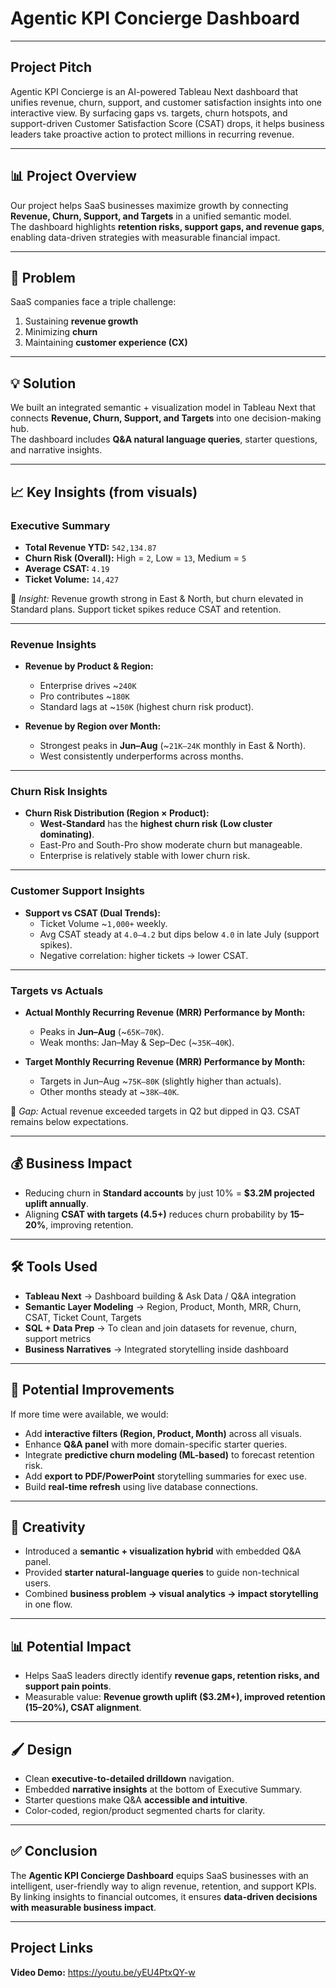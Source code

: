 # Agentic KPI Concierge Dashboard

---
## Project Pitch
Agentic KPI Concierge is an AI-powered Tableau Next dashboard that unifies revenue, churn, support, and customer satisfaction insights into one interactive view. By surfacing gaps vs. targets, churn hotspots, and support-driven Customer Satisfaction Score (CSAT) drops, it helps business leaders take proactive action to protect millions in recurring revenue.

---

## 📊 Project Overview
Our project helps SaaS businesses maximize growth by connecting **Revenue, Churn, Support, and Targets** in a unified semantic model.  
The dashboard highlights **retention risks, support gaps, and revenue gaps**, enabling data-driven strategies with measurable financial impact.

---

## 🚀 Problem
SaaS companies face a triple challenge:  
1. Sustaining **revenue growth**  
2. Minimizing **churn**  
3. Maintaining **customer experience (CX)**  

---

## 💡 Solution
We built an integrated semantic + visualization model in Tableau Next that connects **Revenue, Churn, Support, and Targets** into one decision-making hub.  
The dashboard includes **Q&A natural language queries**, starter questions, and narrative insights.

---

## 📈 Key Insights (from visuals)

### Executive Summary
- **Total Revenue YTD:** `542,134.87`  
- **Churn Risk (Overall):** High = `2`, Low = `13`, Medium = `5`  
- **Average CSAT:** `4.19`  
- **Ticket Volume:** `14,427`  

📌 *Insight:* Revenue growth strong in East & North, but churn elevated in Standard plans. Support ticket spikes reduce CSAT and retention.

---

### Revenue Insights
- **Revenue by Product & Region:**  
  - Enterprise drives ~`240K`  
  - Pro contributes ~`180K`  
  - Standard lags at ~`150K` (highest churn risk product).  

- **Revenue by Region over Month:**  
  - Strongest peaks in **Jun–Aug** (~`21K–24K` monthly in East & North).  
  - West consistently underperforms across months.

---

### Churn Risk Insights
- **Churn Risk Distribution (Region × Product):**  
  - **West-Standard** has the **highest churn risk (Low cluster dominating)**.  
  - East-Pro and South-Pro show moderate churn but manageable.  
  - Enterprise is relatively stable with lower churn risk.

---

### Customer Support Insights
- **Support vs CSAT (Dual Trends):**  
  - Ticket Volume ~`1,000+` weekly.  
  - Avg CSAT steady at `4.0–4.2` but dips below `4.0` in late July (support spikes).  
  - Negative correlation: higher tickets → lower CSAT.

---

### Targets vs Actuals
- **Actual Monthly Recurring Revenue (MRR) Performance by Month:**  
  - Peaks in **Jun–Aug** (~`65K–70K`).  
  - Weak months: Jan–May & Sep–Dec (~`35K–40K`).  

- **Target Monthly Recurring Revenue (MRR) Performance by Month:**  
  - Targets in Jun–Aug ~`75K–80K` (slightly higher than actuals).  
  - Other months steady at ~`38K–40K`.

📌 *Gap:* Actual revenue exceeded targets in Q2 but dipped in Q3. CSAT remains below expectations.

---

## 💰 Business Impact
- Reducing churn in **Standard accounts** by just 10% = **$3.2M projected uplift annually**.  
- Aligning **CSAT with targets (4.5+)** reduces churn probability by **15–20%**, improving retention.  

---

## 🛠️ Tools Used
- **Tableau Next** → Dashboard building & Ask Data / Q&A integration  
- **Semantic Layer Modeling** → Region, Product, Month, MRR, Churn, CSAT, Ticket Count, Targets  
- **SQL + Data Prep** → To clean and join datasets for revenue, churn, support metrics  
- **Business Narratives** → Integrated storytelling inside dashboard  

---

## 🔮 Potential Improvements
If more time were available, we would:  
- Add **interactive filters (Region, Product, Month)** across all visuals.  
- Enhance **Q&A panel** with more domain-specific starter queries.  
- Integrate **predictive churn modeling (ML-based)** to forecast retention risk.  
- Add **export to PDF/PowerPoint** storytelling summaries for exec use.  
- Build **real-time refresh** using live database connections.

---

## 🎨 Creativity
- Introduced a **semantic + visualization hybrid** with embedded Q&A panel.  
- Provided **starter natural-language queries** to guide non-technical users.  
- Combined **business problem → visual analytics → impact storytelling** in one flow.

---

## 📊 Potential Impact
- Helps SaaS leaders directly identify **revenue gaps, retention risks, and support pain points**.  
- Measurable value: **Revenue growth uplift ($3.2M+), improved retention (15–20%), CSAT alignment**.  

---

## 🖌️ Design
- Clean **executive-to-detailed drilldown** navigation.  
- Embedded **narrative insights** at the bottom of Executive Summary.  
- Starter questions make Q&A **accessible and intuitive**.  
- Color-coded, region/product segmented charts for clarity.  

---

## ✅ Conclusion
The **Agentic KPI Concierge Dashboard** equips SaaS businesses with an intelligent, user-friendly way to align revenue, retention, and support KPIs.  
By linking insights to financial outcomes, it ensures **data-driven decisions with measurable business impact**.

---

## Project Links
**Video Demo:** https://youtu.be/yEU4PtxQY-w
